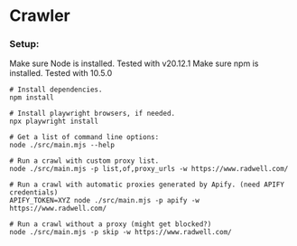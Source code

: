 # Crawler

### Setup:

Make sure Node is installed. Tested with v20.12.1
Make sure npm is installed. Tested with 10.5.0

```
# Install dependencies.
npm install

# Install playwright browsers, if needed.
npx playwright install

# Get a list of command line options:
node ./src/main.mjs --help

# Run a crawl with custom proxy list.
node ./src/main.mjs -p list,of,proxy_urls -w https://www.radwell.com/

# Run a crawl with automatic proxies generated by Apify. (need APIFY credentials)
APIFY_TOKEN=XYZ node ./src/main.mjs -p apify -w https://www.radwell.com/

# Run a crawl without a proxy (might get blocked?)
node ./src/main.mjs -p skip -w https://www.radwell.com/


```
